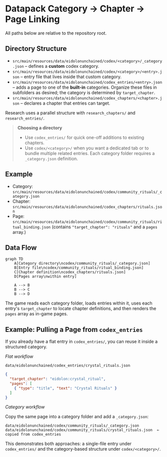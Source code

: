 # Datapack Category → Chapter → Page Linking

All paths below are relative to the repository root.

## Directory Structure

- `src/main/resources/data/eidolonunchained/codex/<category>/_category.json` – defines a **custom** codex category.
- `src/main/resources/data/eidolonunchained/codex/<category>/<entry>.json` – entry file that lives inside that custom category.
- `src/main/resources/data/eidolonunchained/codex_entries/<entry>.json` – adds a page to one of the **built-in** categories. Organize these files in subfolders as desired; the category is determined by `target_chapter`.
- `src/main/resources/data/eidolonunchained/codex_chapters/<chapter>.json` – declares a chapter that entries can target.

Research uses a parallel structure with `research_chapters/` and `research_entries/`.

> **Choosing a directory**
> - Use `codex_entries/` for quick one-off additions to existing chapters.
> - Use `codex/<category>/` when you want a dedicated tab or to bundle multiple related entries. Each category folder requires a `_category.json` definition.

## Example

- Category: `src/main/resources/data/eidolonunchained/codex/community_rituals/_category.json`
- Chapter: `src/main/resources/data/eidolonunchained/codex_chapters/rituals.json`
- Page: `src/main/resources/data/eidolonunchained/codex/community_rituals/ritual_binding.json` (contains `"target_chapter": "rituals"` and a `pages` array.)

## Data Flow

```mermaid
graph TD
    A[Category directory\ncodex/community_rituals/_category.json]
    B[Entry file\ncodex/community_rituals/ritual_binding.json]
    C[Chapter definition\ncodex_chapters/rituals.json]
    D[Pages array\nwithin entry]

    A --> B
    B --> C
    B --> D
```

The game reads each category folder, loads entries within it, uses each entry's `target_chapter` to locate chapter definitions, and then renders the `pages` array as in-game pages.

## Example: Pulling a Page from `codex_entries`

If you already have a flat entry in `codex_entries/`, you can reuse it inside a structured category.

*Flat workflow*

`data/eidolonunchained/codex_entries/crystal_rituals.json`

```json
{
  "target_chapter": "eidolon:crystal_ritual",
  "pages": [
    { "type": "title", "text": "Crystal Rituals" }
  ]
}
```

*Category workflow*

Copy the same page into a category folder and add a `_category.json`:

```
data/eidolonunchained/codex/community_rituals/_category.json
data/eidolonunchained/codex/community_rituals/crystal_rituals.json  ← copied from codex_entries
```

This demonstrates both approaches: a single-file entry under `codex_entries/` and the category-based structure under `codex/<category>/`.
